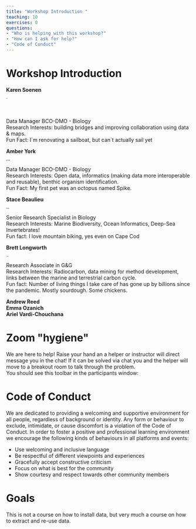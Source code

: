 ```yaml
---
title: "Workshop Introduction "
teaching: 10
exercises: 0
questions:
- "Who is helping with this workshop?"
- "How can I ask for help?"
- "Code of Conduct"
---
```

# Workshop Introduction

**Karen Soenen**  



<img src="https://lh6.googleusercontent.com/D0h-hpEIBdNTqonlQZtCJGKKOMru1EuDGe2xSCPZuYmiBzub1gOVGZmYESejYX5INAFNnkrzKwFbMXi9tGrbtJgrDhw8YST9g5LhZxEKpHTlYtMynj2t0Nf1V8OfEWpwMGEyFORU_kk=s0" alt="img" style="zoom:10%;" width="500" height="400"/>

Data Manager BCO-DMO - Biology  
Research Interests: building bridges and improving collaboration using data & maps.  
Fun Fact: I\`m renovating a sailboat, but can`t actually sail yet  



**Amber York**  

<img src="https://lh6.googleusercontent.com/cxmaPk0BQKNKzvSV010qZ-8IWqbX1VLIbLAFDAC3buNdnaAWciPDu31FhSdedNu1PFIL8cdMTzM2YYOLmeUqvQLhSvt9CPF9DInfdyaDX5OYufPwzgwvXP1D-fCmHxuj-2bBA3H8Xek=s0" alt="img" style="zoom:25%;" />

Data Manager  BCO-DMO - Biology  
Research Interests: Open data, informatics (making data more interoperable and reusable), benthic organism identification.  
Fun Fact: My first pet was an octopus named Spike.  



**Stace Beaulieu**  

<img src="https://lh3.googleusercontent.com/--T-yEclL07Ks8icCcTzhiiYRqn8Ugnlwt277C7pOG9Wr0eq99H4UAQFhyTeTmQbZNehNudL7Y_dQ5f1eGnUPhVDQHpEvY_2cZF2RvLp-a95yrBc6EpUDtbMAC4Jh9SJ32YV9xNzMpE=s0" alt="img" style="zoom:20%;" />

Senior Research Specialist in Biology  
Research Interests: Marine Biodiversity, Ocean Informatics, Deep-Sea Invertebrates!  
Fun fact: I love mountain biking, yes even on Cape Cod  



**Brett Longworth**  

<img src="https://lh6.googleusercontent.com/YIWcbA1U8IPMk3dx8D4R5HHxrbZMQSuOQGf16SH-6BJ6aTjcgi56MoHo66cl5se1bbnM26F910O-Ta7SHCh4x7M9JGSqyA12WOGABj02Q4bA7vmcO_R8v9dKneJmKIyslHqoLby1WmQ=s0" alt="img" style="zoom:15%;" />

Research Associate in G&G  
Research Interests: Radiocarbon, data mining for method development, links between the marine and terrestrial carbon cycle.  
Fun fact: Number of living things I take care of has gone up by billions since the pandemic. Mostly sourdough. Some chickens.  

**Andrew Reed**  
**Emma Ozanich**   
**Ariel Vardi-Chouchana**  



# Zoom "hygiene"  
We are here to help! Raise your hand an a helper or instructor will direct message you in the chat! If it can be solved via chat you and the helper will move to a breakout room to talk through the problem.  
You should see this toolbar in the participants window:  

# Code of Conduct  
We are dedicated to providing a welcoming and supportive environment for all people, regardless of background or identity. Any form or behaviour to exclude, intimidate, or cause discomfort is a violation of the Code of Conduct. In order to foster a positive and professional learning environment we encourage the following kinds of behaviours in all platforms and events:
* Use welcoming and inclusive language
* Be respectful of different viewpoints and experiences
* Gracefully accept constructive criticism
* Focus on what is best for the community
* Show courtesy and respect towards other community members

# Goals

This is not a course on how to install data, but very much a course on how to extract and re-use data.
